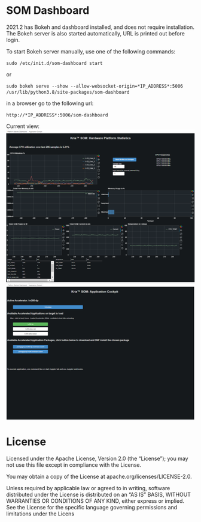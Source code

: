 # SOM Dashboard
2021.2 has Bokeh and dashboard installed, and does not require installation. The Bokeh server is also started automatically, URL is printed out before login.

To start Bokeh server manually, use one of the following commands:

    sudo /etc/init.d/som-dashboard start

or

    sudo bokeh serve --show --allow-websocket-origin=*IP_ADDRESS*:5006 /usr/lib/python3.8/site-packages/som-dashboard
    

in a browser go to the following url:

    
    http://*IP_ADDRESS*:5006/som-dashboard
    

    

Current view:
![Alt text](snapshot1.PNG?raw=true "Title")
![Alt text](snapshot2.PNG?raw=true "Title")

# License
Licensed under the Apache License, Version 2.0 (the “License”); you may not use this file except in compliance with the License.

You may obtain a copy of the License at apache.org/licenses/LICENSE-2.0.

Unless required by applicable law or agreed to in writing, software distributed under the License is distributed on an “AS IS” BASIS, WITHOUT WARRANTIES OR CONDITIONS OF ANY KIND, either express or implied. See the License for the specific language governing permissions and limitations under the Licens
